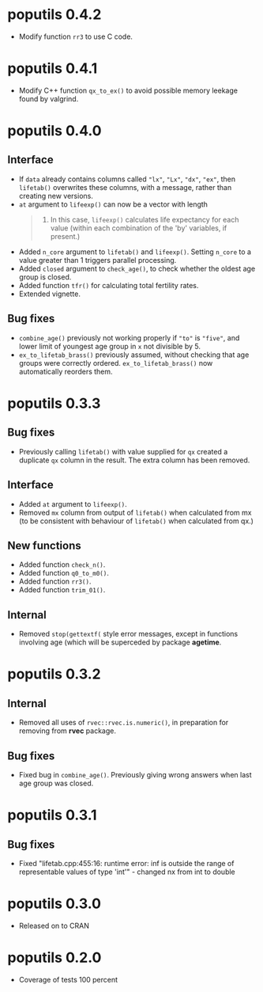 
# poputils 0.4.2

* Modify function `rr3` to use C code.

# poputils 0.4.1

* Modify C++ function `qx_to_ex()` to avoid possible memory leekage
  found by valgrind.
  

# poputils 0.4.0

## Interface

* If `data` already contains columns called `"lx"`, `"Lx"`, `"dx"`,
  `"ex"`, then `lifetab()` overwrites these columns, with a message,
  rather than creating new versions.
* `at` argument to `lifeexp()` can now be a vector with length
  > 1. In this case, `lifeexp()` calculates life expectancy for each
  value (within each combination of the 'by' variables, if present.)
* Added `n_core` argument to `lifetab()` and `lifeexp()`. Setting
  `n_core` to a value greater than 1 triggers parallel processing.
* Added `closed` argument to `check_age()`, to check whether the
  oldest age group is closed.
* Added function `tfr()` for calculating total fertility rates.
* Extended vignette.


## Bug fixes

* `combine_age()` previously not working properly if `"to"` is
  `"five"`, and lower limit of youngest age group in `x` not divisible
  by 5.
* `ex_to_lifetab_brass()` previously assumed, without checking that
  age groups were correctly ordered. `ex_to_lifetab_brass()` now
  automatically reorders them.


# poputils 0.3.3

## Bug fixes

* Previously calling `lifetab()` with value supplied for `qx` created
  a duplicate `qx` column in the result. The extra column has been
  removed.
  

## Interface

* Added `at` argument to `lifeexp()`.
* Removed `mx` column from output of `lifetab()` when calculated from
  mx (to be consistent with behaviour of `lifetab()` when calculated
  from qx.)


## New functions

* Added function `check_n()`.
* Added function `q0_to_m0()`.
* Added function `rr3()`.
* Added function `trim_01()`.


## Internal

* Removed `stop(gettextf(` style error messages, except in functions
  involving age (which will be superceded by package **agetime**.


# poputils 0.3.2

## Internal 

* Removed all uses of `rvec::rvec.is.numeric()`, in preparation for
  removing from **rvec** package.
  
## Bug fixes

* Fixed bug in `combine_age()`. Previously giving wrong answers when
  last age group was closed.

# poputils 0.3.1

## Bug fixes

* Fixed "lifetab.cpp:455:16: runtime error: inf is outside the
  range of representable values of type 'int'" - changed nx from int
  to double

# poputils 0.3.0

* Released on to CRAN

# poputils 0.2.0

* Coverage of tests 100 percent

